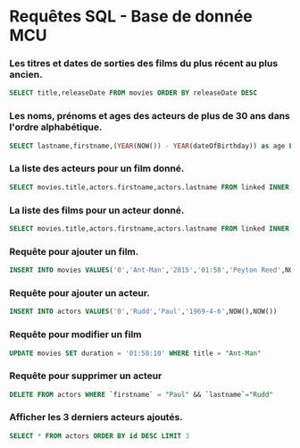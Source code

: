 # Requêtes SQL - Base de donnée MCU

### Les titres et dates de sorties des films du plus récent au plus ancien.
```sql
SELECT title,releaseDate FROM movies ORDER BY releaseDate DESC
```

### Les noms, prénoms et ages des acteurs de plus de 30 ans dans l'ordre alphabétique.
```sql
SELECT lastname,firstname,(YEAR(NOW()) - YEAR(dateOfBirthday)) as age FROM actors WHERE YEAR(dateOfBirthday)<1991 ORDER BY lastname,firstname ASC
```

### La liste des acteurs pour un film donné.
```sql
SELECT movies.title,actors.firstname,actors.lastname FROM linked INNER JOIN movies ON linked.idMovies=movies.id INNER JOIN actors ON linked.idActor=actors.id WHERE movies.title="Avengers"
```

### La liste des films pour un acteur donné.
```sql
SELECT movies.title,actors.firstname,actors.lastname FROM linked INNER JOIN movies ON linked.idMovies=movies.id INNER JOIN actors ON linked.idActor=actors.id WHERE actors.firstname="Robert" && actors.lastname="Downey Jr."
```

### Requête pour ajouter un film.
```sql
INSERT INTO movies VALUES('0','Ant-Man','2015','01:58','Peyton Reed',NOW(),NOW())
```

### Requête pour ajouter un acteur.
```sql
INSERT INTO actors VALUES('0','Rudd','Paul','1969-4-6',NOW(),NOW())
```

### Requête pour modifier un film
```sql
UPDATE movies SET duration = '01:58:10' WHERE title = "Ant-Man"
```

### Requête pour supprimer un acteur
```sql
DELETE FROM actors WHERE `firstname` = "Paul" && `lastname`="Rudd"
```

### Afficher les 3 derniers acteurs ajoutés.
```sql
SELECT * FROM actors ORDER BY id DESC LIMIT 3
```

